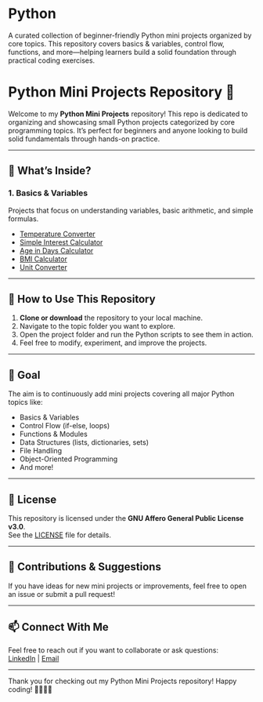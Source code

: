 # Python
A curated collection of beginner-friendly Python mini projects organized by core topics. This repository covers basics &amp; variables, control flow, functions, and more—helping learners build a solid foundation through practical coding exercises.

# Python Mini Projects Repository 🐍

Welcome to my **Python Mini Projects** repository! This repo is dedicated to organizing and showcasing small Python projects categorized by core programming topics. It’s perfect for beginners and anyone looking to build solid fundamentals through hands-on practice.

---

## 🚀 What’s Inside?

### 1. Basics & Variables
Projects that focus on understanding variables, basic arithmetic, and simple formulas.

- [Temperature Converter](1.%20Basics_%26_Variables/01.%20Temperature_Converter/main.py)
- [Simple Interest Calculator](1.%20Basics_%26_Variables/2.%20Simple_Interest_Calculator/)
- [Age in Days Calculator](1.%20Basics_%26_Variables/3.%20Age_in_Days_Calculator/)
- [BMI Calculator](1.%20Basics_%26_Variables/4.%20BMI_Calculator/)
- [Unit Converter](1.%20Basics_%26_Variables/5.%20Unit_Converter/)

---

## 📌 How to Use This Repository

1. **Clone or download** the repository to your local machine.
2. Navigate to the topic folder you want to explore.
3. Open the project folder and run the Python scripts to see them in action.
4. Feel free to modify, experiment, and improve the projects.

---

## 🎯 Goal

The aim is to continuously add mini projects covering all major Python topics like:

- Basics & Variables  
- Control Flow (if-else, loops)  
- Functions & Modules  
- Data Structures (lists, dictionaries, sets)  
- File Handling  
- Object-Oriented Programming  
- And more!

---

## 📝 License

This repository is licensed under the **GNU Affero General Public License v3.0**.  
See the [LICENSE](LICENSE) file for details.

---

## 🤝 Contributions & Suggestions

If you have ideas for new mini projects or improvements, feel free to open an issue or submit a pull request!  

---

## 📫 Connect With Me

Feel free to reach out if you want to collaborate or ask questions:  
[LinkedIn](www.linkedin.com/in/vedant-jadhav-vj19) | [Email](mailto:vedant.jadhav1928@gmail.com)

---

Thank you for checking out my Python Mini Projects repository! Happy coding! 👩‍💻👨‍💻
